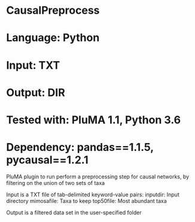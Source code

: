 # CausalPreprocess
# Language: Python
# Input: TXT
# Output: DIR
# Tested with: PluMA 1.1, Python 3.6
# Dependency: pandas==1.1.5, pycausal==1.2.1

PluMA plugin to run perform a preprocessing step for causal networks,
by filtering on the union of two sets of taxa

Input is a TXT file of tab-delimited keyword-value pairs:
inputdir: Input directory
mimosafile: Taxa to keep
top50file: Most abundant taxa

Output is a filtered data set in the user-specified folder
